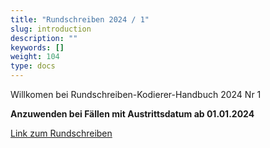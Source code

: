 ```yaml
---
title: "Rundschreiben 2024 / 1"
slug: introduction
description: ""
keywords: []
weight: 104
type: docs
---
```



Willkomen bei Rundschreiben-Kodierer-Handbuch 2024 Nr 1
  
**Anzuwenden bei Fällen mit Austrittsdatum ab 01.01.2024**
  
<a href="https://www.bfs.admin.ch/bfs/de/home/statistiken/gesundheit/nomenklaturen/medkk/instrumente-medizinische-kodierung.assetdetail.29665590.html"
   target="_blank"
   rel="noopener noreferrer">
    Link zum Rundschreiben
</a>



